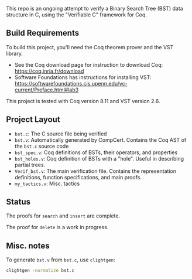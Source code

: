 This repo is an ongoing attempt to verify a Binary Search Tree (BST) data structure in C, using the "Verifiable C" framework for Coq.

## Build Requirements
To build this project, you'll need the Coq theorem prover and the VST library.
- See the Coq download page for instruction to download Coq: https://coq.inria.fr/download
- Software Foundations has instructions for installing VST: https://softwarefoundations.cis.upenn.edu/vc-current/Preface.html#lab3

This project is tested with Coq version 8.11 and VST version 2.6.

## Project Layout
- `bst.c`: The C source file being verified 
- `bst.v`: Automatically generated by CompCert. Contains the Coq AST of the `bst.c` source code
- `bst_spec.v`: Coq definitions of BSTs, their operators, and properties
- `bst_holes.v`: Coq definition of BSTs with a "hole". Useful in describing partial trees. 
- `Verif_bst.v`: The main verification file. Contains the representation definitions, function specifications, and main proofs.
- `my_tactics.v`: Misc. tactics

## Status
The proofs for `search` and `insert` are complete.

The proof for `delete` is a work in progress.

## Misc. notes 
To generate `bst.v` from `bst.c`, use `clightgen`:

```sh
clightgen -normalize bst.c
```
